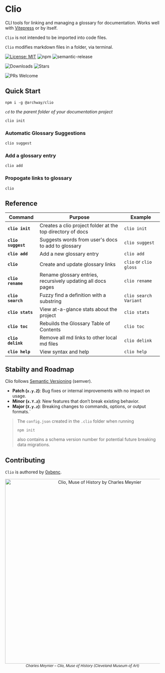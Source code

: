 # Clio

CLI tools for linking and managing a glossary for documentation.
Works well with [Vitepress](https://vitepress.dev/) or by itself.

`Clio` is not intended to be imported into code files.

`Clio` modifies markdown files in a folder, via terminal.

[![License: MIT](https://img.shields.io/badge/License-MIT-yellow.svg)](https://opensource.org/licenses/MIT)
![npm](https://img.shields.io/npm/v/@archway/clio)
![semantic-release](https://img.shields.io/badge/semver‑compatible-✓-brightgreen)

![Downloads](https://img.shields.io/npm/dw/@archway/clio)
![Stars](https://img.shields.io/github/stars/off-court-creations/clio?style=social)

![PRs Welcome](https://img.shields.io/badge/PRs-welcome-brightgreen?logo=github)

## Quick Start

```shell
npm i -g @archway/clio
```

*`cd` to the parent folder of your documentation project*

```shell
clio init
```

### Automatic Glossary Suggestions

```shell
clio suggest
```

### Add a glossary entry

```shell
clio add
```

### Propogate links to glossary

```shell
clio
```

## Reference

| Command | Purpose | Example |
|---------|---------|---------|
| **`clio init`** | Creates a clio project folder at the top directory of docs | `clio init` |
| **`clio suggest`** | Suggests words from user's docs to add to glossary  | `clio suggest` |
| **`clio add`** | Add a new glossary entry  | `clio add` |
| **`clio`** | Create and update glossary links | `clio` or `clio gloss` |
| **`clio rename`** | Rename glossary entries, recursively updating all docs pages | `clio rename` |
| **`clio search`** | Fuzzy find a definition with a substring | `clio search Variant` |
| **`clio stats`** | View at-a-glance stats about the project | `clio stats` |
| **`clio toc`** | Rebuilds the Glossary Table of Contents | `clio toc` |
| **`clio delink`** | Remove all md links to other local md files | `clio delink` |
| **`clio help`** | View syntax and help | `clio help` |

## Stabilty and Roadmap

Clio follows [Semantic Versioning](https://semver.org/) (semver).

- **Patch (`x.y.Z`)**: Bug fixes or internal improvements with no impact on usage.
- **Minor (`x.Y.z`)**: New features that don’t break existing behavior.
- **Major (`X.y.z`)**: Breaking changes to commands, options, or output formats.`

>The `config.json` created in the `.clio` folder when running
>
>```shell
>npm init
>```
>
>also contains a schema version number for potential future breaking data migrations.

## Contributing

`Clio` is authored by [0xbenc](https://github.com/0xbenc).

<div align="center"> <img src="https://upload.wikimedia.org/wikipedia/commons/thumb/1/1b/Charles_Meynier_-_Clio%2C_Muse_of_History_-_2003.6.5_-_Cleveland_Museum_of_Art.tiff/lossy-page1-800px-Charles_Meynier_-_Clio%2C_Muse_of_History_-_2003.6.5_-_Cleveland_Museum_of_Art.tiff.jpg" alt="Clio, Muse of History by Charles Meynier" width="600"/> <br/> <sub><i>Charles Meynier – Clio, Muse of History (Cleveland Museum of Art)</i></sub> </div>
